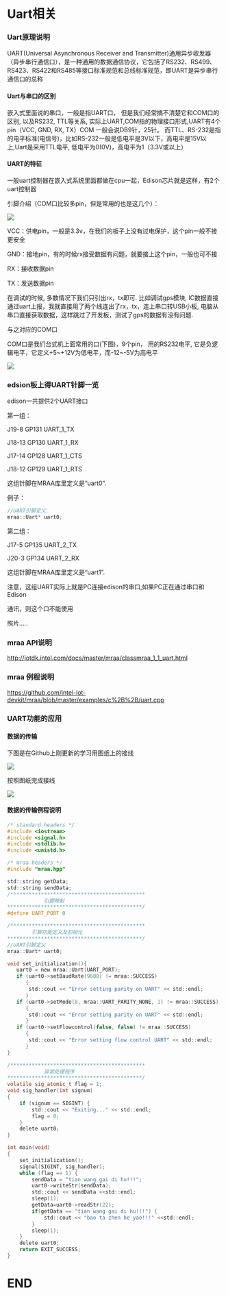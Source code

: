 ﻿# Uart相关

### Uart原理说明
UART(Universal Asynchronous Receiver and Transmitter)通用异步收发器（异步串行通信口），是一种通用的数据通信协议，它包括了RS232、RS499、RS423、RS422和RS485等接口标准规范和总线标准规范，即UART是异步串行通信口的总称
#### Uart与串口的区别
 嵌入式里面说的串口，一般是指UART口， 但是我们经常搞不清楚它和COM口的区别,  以及RS232, TTL等关系,  实际上UART,COM指的物理接口形式,UART有4个pin（VCC, GND, RX, TX）COM 一般会说DB9针，25针。
 而TTL、RS-232是指的电平标准(电信号)，比如RS-232一般是低电平是3V以下，高电平是15V以上,Uart是采用TTL电平,  低电平为0(0V)，高电平为1（3.3V或以上）

#### UART的特征

一般uart控制器在嵌入式系统里面都做在cpu一起，Edison芯片就是这样，有2个uart控制器

引脚介绍（COM口比较多pin，但是常用的也是这几个）：

![](https://img-blog.csdn.net/20161121100753718?watermark/2/text/aHR0cDovL2Jsb2cuY3Nkbi5uZXQv/font/5a6L5L2T/fontsize/400/fill/I0JBQkFCMA==/dissolve/70/gravity/Center)

VCC：供电pin，一般是3.3v，在我们的板子上没有过电保护，这个pin一般不接更安全

GND：接地pin，有的时候rx接受数据有问题，就要接上这个pin，一般也可不接

RX：接收数据pin

TX：发送数据pin

在调试的时候, 多数情况下我们只引出rx，tx即可.  比如调试gps模块, IC数据直接通过uart上报，我就直接用了两个线连出了rx，tx，连上串口转USB小板,  电脑从串口直接获取数据，这样跳过了开发板，测试了gps的数据有没有问题.

与之对应的COM口

COM口是我们台式机上面常用的口(下图)，9个pin， 用的RS232电平,  它是负逻辑电平，它定义+5~+12V为低电平，而-12~-5V为高电平

![](https://img-blog.csdn.net/20161118161110850?watermark/2/text/aHR0cDovL2Jsb2cuY3Nkbi5uZXQv/font/5a6L5L2T/fontsize/400/fill/I0JBQkFCMA==/dissolve/70/gravity/Center)


### edsion板上得UART针脚一览

edison一共提供2个UART接口

第一组：

J19-8 GP131 UART_1_TX

J18-13 GP130 UART_1_RX

J17-14 GP128 UART_1_CTS

J18-12 GP129 UART_1_RTS

这组针脚在MRAA库里定义是“uart0”.

例子：

``` c
//UART引脚定义
mraa::Uart* uart0;
```

第二组：

J17-5  GP135  UART_2_TX

J20-3  GP134  UART_2_RX

这组针脚在MRAA库里定义是“uart1”.

注意，这组UART实际上就是PC连接edison的串口,如果PC正在通过串口和Edison

通讯，则这个口不能使用

照片.....

### mraa API说明

http://iotdk.intel.com/docs/master/mraa/classmraa_1_1_uart.html

### mraa 例程说明

https://github.com/intel-iot-devkit/mraa/blob/master/examples/c%2B%2B/uart.cpp

### UART功能的应用

#### 数据的传输
下图是在Github上刚更新的学习用图纸上的接线

![](https://github.com/LP-ming/Edison_yokohamatire/blob/master/%E5%AD%A6%E4%B9%A0%E8%B5%84%E6%96%99/resource/edison_uart2.jpg?raw=true)

按照图纸完成接线

![](https://github.com/LP-ming/Edison_yokohamatire/blob/master/%E5%AD%A6%E4%B9%A0%E8%B5%84%E6%96%99/resource/edison_uart.JPG?raw=true)

#### 数据的传输例程说明
``` c
/* standard headers */
#include <iostream>
#include <signal.h>
#include <stdlib.h>
#include <unistd.h>

/* mraa headers */
#include "mraa.hpp"

std::string getData;
std::string sendData;
/********************************************		
	        引脚映射											
********************************************/		
#define UART_PORT 0

/********************************************	
        引脚功能定义及初始化
********************************************/
//UART引脚定义
mraa::Uart* uart0;

void set_initialization(){
   uart0 = new mraa::Uart(UART_PORT);		 										 									
   if (uart0->setBaudRate(9600) != mraa::SUCCESS) 
      {
       std::cout << "Error setting parity on UART" << std::endl;
      }		 									
   if (uart0->setMode(8, mraa::UART_PARITY_NONE, 1) != mraa::SUCCESS)
      {
       std::cout << "Error setting parity on UART" << std::endl;
      }	 									
   if (uart0->setFlowcontrol(false, false) != mraa::SUCCESS)   
      {
       std::cout << "Error setting flow control UART" << std::endl;
      }
}

/********************************************					
	    	异常处理程序			
********************************************/
volatile sig_atomic_t flag = 1;
void sig_handler(int signum)
{
    if (signum == SIGINT) {
        std::cout << "Exiting..." << std::endl;
        flag = 0;
    }
    delete uart0;
}

int main(void)
{
    set_initialization();
    signal(SIGINT, sig_handler);
    while (flag == 1) {
        sendData = "tian wang gai di hu!!!";
        uart0->writeStr(sendData);
        std::cout << sendData <<std::endl;
        sleep(1);
        getData=uart0->readStr(22);
        if(getData == "tian wang gai di hu!!!") {
            std::cout << "bao ta zhen he yao!!!" <<std::endl;
        }
        sleep(1);
    }
    delete uart0;
    return EXIT_SUCCESS;
}

```

# END
